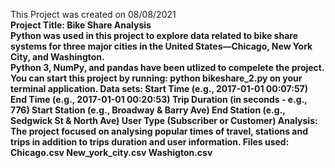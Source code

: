 This Project was created on 08/08/2021 <Br>
 <B>
Project Title: Bike Share Analysis <Br>
 <B>
Python was used in this project to explore data related to bike share systems for three major cities in the United States—Chicago, New York City, and Washington. <Br>
Python 3, NumPy, and pandas have been utlized to compelete the project. <B>
You can start this project by running: python bikeshare_2.py on your terminal application. <B>
 <B>
Data sets: <B>
Start Time (e.g., 2017-01-01 00:07:57) <B>
End Time (e.g., 2017-01-01 00:20:53) <B>
Trip Duration (in seconds - e.g., 776) <B>
Start Station (e.g., Broadway & Barry Ave) <B>
End Station (e.g., Sedgwick St & North Ave) <B>
User Type (Subscriber or Customer) <B>
 <B>
 Analysis: <B>
 The project focused on analysing popular times of travel, stations and trips in addition to trips duration and user information. <B>
<B>
Files used: <B>
Chicago.csv <B>
New_york_city.csv <B>
Washigton.csv <B>

